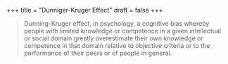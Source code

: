 +++
title = "Dunniger-Kruger Effect"
draft = false
+++

> Dunning-Kruger effect, in psychology, a cognitive bias whereby people with limited knowledge or competence in a given intellectual or social domain greatly overestimate their own knowledge or competence in that domain relative to objective criteria or to the performance of their peers or of people in general.
